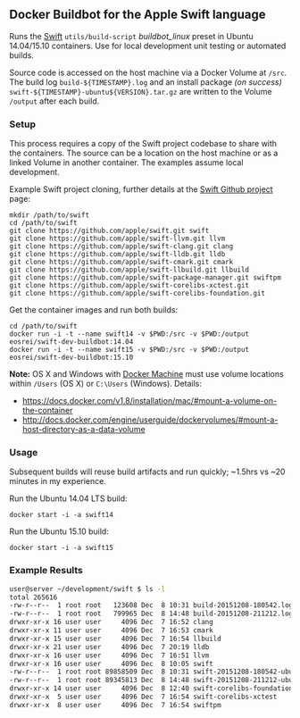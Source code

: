 ## Docker Buildbot for the Apple Swift language

Runs the [Swift](https://swift.org/) `utils/build-script` *buildbot_linux*
preset in Ubuntu 14.04/15.10 containers. Use for local development unit testing
or automated builds.

Source code is accessed on the host machine via a Docker Volume at `/src`. The
build log `build-${TIMESTAMP}.log` and an install package *(on success)*
`swift-${TIMESTAMP}-ubuntu${VERSION}.tar.gz` are written to the Volume `/output`
after each build.

### Setup

This process requires a copy of the Swift project codebase to share with the
containers. The source can be a location on the host machine or as a linked
Volume in another container. The examples assume local development.

Example Swift project cloning, further details at the
[Swift Github project](https://github.com/apple/swift) page:
```
mkdir /path/to/swift
cd /path/to/swift
git clone https://github.com/apple/swift.git swift
git clone https://github.com/apple/swift-llvm.git llvm
git clone https://github.com/apple/swift-clang.git clang
git clone https://github.com/apple/swift-lldb.git lldb
git clone https://github.com/apple/swift-cmark.git cmark
git clone https://github.com/apple/swift-llbuild.git llbuild
git clone https://github.com/apple/swift-package-manager.git swiftpm
git clone https://github.com/apple/swift-corelibs-xctest.git
git clone https://github.com/apple/swift-corelibs-foundation.git
```

Get the container images and run both builds:
```
cd /path/to/swift
docker run -i -t --name swift14 -v $PWD:/src -v $PWD:/output eosrei/swift-dev-buildbot:14.04
docker run -i -t --name swift15 -v $PWD:/src -v $PWD:/output eosrei/swift-dev-buildbot:15.10
```

**Note:** OS X and Windows with [Docker Machine](https://docs.docker.com/machine/)
must use volume locations within `/Users` (OS X) or `C:\Users` (Windows). Details:
* https://docs.docker.com/v1.8/installation/mac/#mount-a-volume-on-the-container
* http://docs.docker.com/engine/userguide/dockervolumes/#mount-a-host-directory-as-a-data-volume

### Usage

Subsequent builds will reuse build artifacts and run quickly; ~1.5hrs vs
~20 minutes in my experience.

Run the Ubuntu 14.04 LTS build:
```
docker start -i -a swift14
```

Run the Ubuntu 15.10 build:
```
docker start -i -a swift15
```

### Example Results

```bash
user@server ~/development/swift $ ls -l
total 265616
-rw-r--r--  1 root root   123608 Dec  8 10:31 build-20151208-180542.log
-rw-r--r--  1 root root   799965 Dec  8 14:48 build-20151208-211212.log
drwxr-xr-x 16 user user     4096 Dec  7 16:52 clang
drwxr-xr-x 11 user user     4096 Dec  7 16:53 cmark
drwxr-xr-x 15 user user     4096 Dec  7 16:54 llbuild
drwxr-xr-x 21 user user     4096 Dec  7 20:19 lldb
drwxr-xr-x 16 user user     4096 Dec  7 16:51 llvm
drwxr-xr-x 16 user user     4096 Dec  8 10:05 swift
-rw-r--r--  1 root root 89858509 Dec  8 10:31 swift-20151208-180542-ubuntu14.04.tar.gz
-rw-r--r--  1 root root 89345813 Dec  8 14:48 swift-20151208-211212-ubuntu15.10.tar.gz
drwxr-xr-x 14 user user     4096 Dec  8 12:40 swift-corelibs-foundation
drwxr-xr-x  5 user user     4096 Dec  7 16:54 swift-corelibs-xctest
drwxr-xr-x  8 user user     4096 Dec  7 16:54 swiftpm
```
